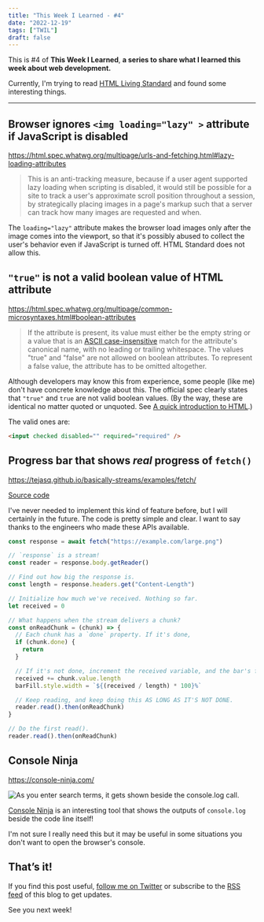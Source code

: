 ```yaml
---
title: "This Week I Learned - #4"
date: "2022-12-19"
tags: ["TWIL"]
draft: false
---
```


This is #4 of **This Week I Learned**, **a series to share what I learned this week about web development.**

Currently, I'm trying to read [HTML Living Standard](https://html.spec.whatwg.org/multipage/) and found some interesting things.

---

## Browser ignores `<img loading="lazy" >` attribute if JavaScript is disabled

https://html.spec.whatwg.org/multipage/urls-and-fetching.html#lazy-loading-attributes

> This is an anti-tracking measure, because if a user agent supported lazy loading when scripting is disabled, it would still be possible for a site to track a user's approximate scroll position throughout a session, by strategically placing images in a page's markup such that a server can track how many images are requested and when.

The `loading="lazy"` attribute makes the browser load images only after the image comes into the viewport, so that it's possibly abused to collect the user's behavior even if JavaScript is turned off. HTML Standard does not allow this.

## `"true"` is not a valid boolean value of HTML attribute

https://html.spec.whatwg.org/multipage/common-microsyntaxes.html#boolean-attributes

> If the attribute is present, its value must either be the empty string or a value that is an [ASCII case-insensitive](https://infra.spec.whatwg.org/#ascii-case-insensitive) match for the attribute's canonical name, with no leading or trailing whitespace.
> The values "true" and "false" are not allowed on boolean attributes. To represent a false value, the attribute has to be omitted altogether.

Although developers may know this from experience, some people (like me) don't have concrete knowledge about this. The official spec clearly states that `"true"` and `true` are not valid boolean values. (By the way, these are identical no matter quoted or unquoted. See [A quick introduction to HTML](https://html.spec.whatwg.org/multipage/introduction.html#a-quick-introduction-to-html).)

The valid ones are:

```html
<input checked disabled="" required="required" />
```

## Progress bar that shows _real_ progress of `fetch()`

https://tejasq.github.io/basically-streams/examples/fetch/

[Source code](https://github.com/TejasQ/basically-streams/blob/master/examples/fetch/index.js)

I've never needed to implement this kind of feature before, but I will certainly in the future. The code is pretty simple and clear. I want to say thanks to the engineers who made these APIs available.

```javascript
const response = await fetch("https://example.com/large.png")

// `response` is a stream!
const reader = response.body.getReader()

// Find out how big the response is.
const length = response.headers.get("Content-Length")

// Initialize how much we've received. Nothing so far.
let received = 0

// What happens when the stream delivers a chunk?
const onReadChunk = (chunk) => {
  // Each chunk has a `done` property. If it's done,
  if (chunk.done) {
    return
  }

  // If it's not done, increment the received variable, and the bar's fill.
  received += chunk.value.length
  barFill.style.width = `${(received / length) * 100}%`

  // Keep reading, and keep doing this AS LONG AS IT'S NOT DONE.
  reader.read().then(onReadChunk)
}

// Do the first read().
reader.read().then(onReadChunk)
```

## Console Ninja

https://console-ninja.com/

![As you enter search terms, it gets shown beside the console.log call.](https://res.craft.do/user/full/a9f7c306-6079-e5df-ecdf-04a17e918d0c/doc/164E16B0-148F-4832-AFE9-3A4CC21D8ACB/6B0650E4-2C47-4017-990F-94DB65AB517E_2/YkZ5SfWpqoF4MWz2pAugGRAOlggE7jx8f7Hp0YqgaBcz/AnimatedImage.gif)

[Console Ninja](https://console-ninja.com/) is an interesting tool that shows the outputs of `console.log` beside the code line itself!

I'm not sure I really need this but it may be useful in some situations you don't want to open the browser's console.

## That’s it!

If you find this post useful, [follow me on Twitter](https://twitter.com/MatsuraYuma) or subscribe to the [RSS feed](https://sabigara.com/feed.xml) of this blog to get updates.

See you next week!
